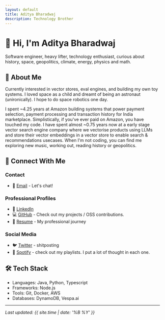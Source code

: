 ```yaml
---
layout: default
title: Aditya Bharadwaj
description: Technology Brother
---
```


# 👋 Hi, I'm Aditya Bharadwaj

Software engineer, heavy lifter, technology enthusiast, curious about history, space, geopolitics, climate, energy, physics and math. 

## 🚀 About Me
Currently interested in vector stores, eval engines, and building my own toy systems. I loved space as a child and dreamt of being an astronaut (unironically). I hope to do space robotics one day. 

I spent ~4.25 years at Amazon building systems that power payment selection, payment processing and transaction history for India marketplace. Simplistically, if you've ever paid on Amazon, you have touched my code. I have spent almost ~0.75 years now at a early stage vector search engine company where we vectorise products using LLMs and store their vector embeddings in a vector store to enable search & recommendations usecases. 
When I'm not coding, you can find me exploring new music, working out, reading history or geopolitics.

## 🔗 Connect With Me

### Contact
- 📧 [Email](mailto:adityabharadwaj198@gmail.com) - Let's chat!

### Professional Profiles
- 👔 [LinkedIn](https://www.linkedin.com/in/aditya-bharadwaj-28a91844/)
- 💻 [GitHub](https://github.com/adityabharadwaj198/) - Check out my projects / OSS contributions.
- 📄 [Resume](https://drive.google.com/file/d/1wMlSeLcq4WZmv5cWWQ_Es5ahJee-0BVd/view?usp=sharing) - My professional journey

### Social Media
- 🐦 [Twitter](https://twitter.com/ad1tyabharadwaj) - shitposting
- 🎵 [Spotify](https://open.spotify.com/user/adityabharadwaj198?si=f869c01e3ce34415) - check out my playlists. I put a lot of thought in each one.


## 🛠️ Tech Stack

- Languages: Java, Python, Typescript
- Frameworks: Node.js
- Tools: Git, Docker, AWS
- Databases: DynamoDB, Vespa.ai

---

*Last updated: {{ site.time | date: '%B %Y' }}*
